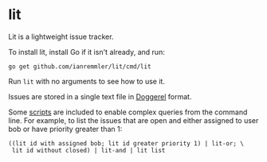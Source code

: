 lit
===

Lit is a lightweight issue tracker.

To install lit, install Go if it isn't already, and run:

```
go get github.com/ianremmler/lit/cmd/lit
```

Run `lit` with no arguments to see how to use it.

Issues are stored in a single text file in
[Doggerel](https://github.com/ianremmler/dgrl) format.

Some [scripts](https://github.com/ianremmler/lit/tree/master/scripts)
are included to enable complex queries from the command line.  For
example, to list the issues that are open and either assigned to user
bob or have priority greater than 1:

```
((lit id with assigned bob; lit id greater priority 1) | lit-or; \
 lit id without closed) | lit-and | lit list
```
